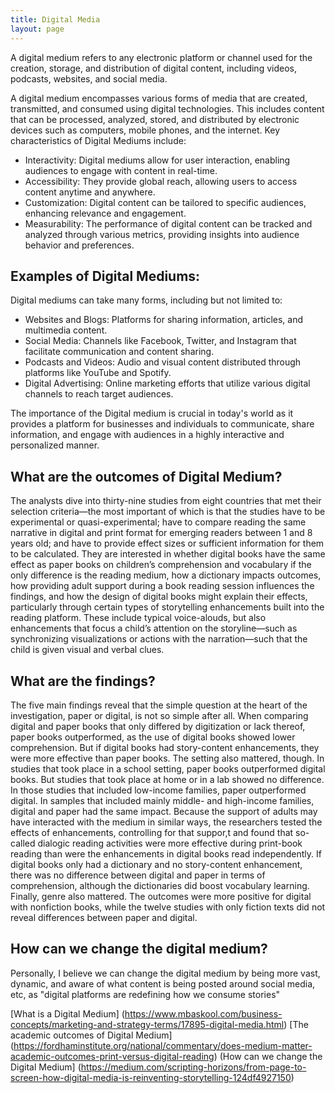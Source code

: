 ```yaml
---
title: Digital Media
layout: page
---
```


A digital medium refers to any electronic platform or channel used for the creation, storage, and distribution of digital content, including videos, podcasts, websites, and social media.

A digital medium encompasses various forms of media that are created, transmitted, and consumed using digital technologies. This includes content that can be processed, analyzed, stored, and distributed by electronic devices such as computers, mobile phones, and the internet. Key characteristics of Digital Mediums include:

- Interactivity: Digital mediums allow for user interaction, enabling audiences to engage with content in real-time.
- Accessibility: They provide global reach, allowing users to access content anytime and anywhere.
- Customization: Digital content can be tailored to specific audiences, enhancing relevance and engagement.
- Measurability: The performance of digital content can be tracked and analyzed through various metrics, providing insights into audience behavior and preferences.

## Examples of Digital Mediums:
Digital mediums can take many forms, including but not limited to:

- Websites and Blogs: Platforms for sharing information, articles, and multimedia content.
- Social Media: Channels like Facebook, Twitter, and Instagram that facilitate communication and content sharing.
- Podcasts and Videos: Audio and visual content distributed through platforms like YouTube and Spotify.
- Digital Advertising: Online marketing efforts that utilize various digital channels to reach target audiences.

The importance of the Digital medium is crucial in today's world as it provides a platform for businesses and individuals to communicate, share information, and engage with audiences in a highly interactive and personalized manner.

## What are the outcomes of Digital Medium?

The analysts dive into thirty-nine studies from eight countries that met their selection criteria—the most important of which is that the studies have to be experimental or quasi-experimental; have to compare reading the same narrative in digital and print format for emerging readers between 1 and 8 years old; and have to provide effect sizes or sufficient information for them to be calculated. They are interested in whether digital books have the same effect as paper books on children’s comprehension and vocabulary if the only difference is the reading medium, how a dictionary impacts outcomes, how providing adult support during a book reading session influences the findings, and how the design of digital books might explain their effects, particularly through certain types of storytelling enhancements built into the reading platform. These include typical voice-alouds, but also enhancements that focus a child’s attention on the storyline—such as synchronizing visualizations or actions with the narration—such that the child is given visual and verbal clues.

## What are the findings?

The five main findings reveal that the simple question at the heart of the investigation, paper or digital, is not so simple after all. When comparing digital and paper books that only differed by digitization or lack thereof, paper books outperformed, as the use of digital books showed lower comprehension. But if digital books had story-content enhancements, they were more effective than paper books. The setting also mattered, though. In studies that took place in a school setting, paper books outperformed digital books. But studies that took place at home or in a lab showed no difference. In those studies that included low-income families, paper outperformed digital. In samples that included mainly middle- and high-income families, digital and paper had the same impact. Because the support of adults may have interacted with the medium in similar ways, the researchers tested the effects of enhancements, controlling for that suppor,t and found that so-called dialogic reading activities were more effective during print-book reading than were the enhancements in digital books read independently. If digital books only had a dictionary and no story-content enhancement, there was no difference between digital and paper in terms of comprehension, although the dictionaries did boost vocabulary learning. Finally, genre also mattered. The outcomes were more positive for digital with nonfiction books, while the twelve studies with only fiction texts did not reveal differences between paper and digital.

## How can we change the digital medium?

Personally, I believe we can change the digital medium by being more vast, dynamic, and aware of what content is being posted around social media, etc, as "digital platforms are redefining how we consume stories"

[What is a Digital Medium] (https://www.mbaskool.com/business-concepts/marketing-and-strategy-terms/17895-digital-media.html)
[The academic outcomes of Digital Medium] (https://fordhaminstitute.org/national/commentary/does-medium-matter-academic-outcomes-print-versus-digital-reading)
(How can we change the Digital Medium] (https://medium.com/scripting-horizons/from-page-to-screen-how-digital-media-is-reinventing-storytelling-124df4927150)
